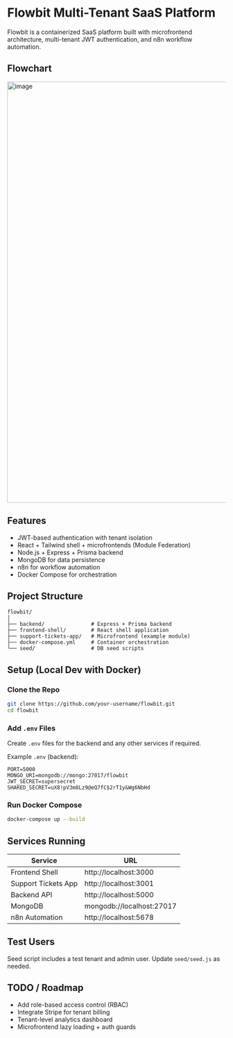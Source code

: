 # Flowbit Multi-Tenant SaaS Platform

Flowbit is a containerized SaaS platform built with microfrontend architecture, multi-tenant JWT authentication, and n8n workflow automation.


## Flowchart

<img width="1824" height="971" alt="image" src="https://github.com/user-attachments/assets/c462f863-5197-4546-b12f-51c3eb94ce0d" />


##  Features

-  JWT-based authentication with tenant isolation
-  React + Tailwind shell + microfrontends (Module Federation)
-  Node.js + Express + Prisma backend
-  MongoDB for data persistence
-  n8n for workflow automation
-  Docker Compose for orchestration

##  Project Structure

```
flowbit/
│
├── backend/               # Express + Prisma backend
├── frontend-shell/        # React shell application
├── support-tickets-app/   # Microfrontend (example module)
├── docker-compose.yml     # Container orchestration
└── seed/                  # DB seed scripts
```


##  Setup (Local Dev with Docker)

###  Clone the Repo

```bash
git clone https://github.com/your-username/flowbit.git
cd flowbit
```

###  Add `.env` Files

Create `.env` files for the backend and any other services if required.

Example `.env` (backend):

```env
PORT=5000
MONGO_URI=mongodb://mongo:27017/flowbit
JWT_SECRET=supersecret
SHARED_SECRET=uX8!pV3m8Lz9@eQ7fC$2rT1y&Wg6NbHd
```



###  Run Docker Compose

```bash
docker-compose up --build
```


## Services Running

| Service             | URL                         |
|---------------------|-----------------------------|
| Frontend Shell      | http://localhost:3000       |
| Support Tickets App | http://localhost:3001       |
| Backend API         | http://localhost:5000       |
| MongoDB             | mongodb://localhost:27017   |
| n8n Automation      | http://localhost:5678       |


##  Test Users

Seed script includes a test tenant and admin user. Update `seed/seed.js` as needed.



##  TODO / Roadmap

- Add role-based access control (RBAC)
- Integrate Stripe for tenant billing
- Tenant-level analytics dashboard
- Microfrontend lazy loading + auth guards

